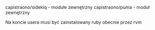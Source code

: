 capistraono/sidekiq - modułe zewnętrzny
capistraono/puma - moduł zewnętrzny

Na koncie usera musi być zainstalowany ruby obecnie przez rvm